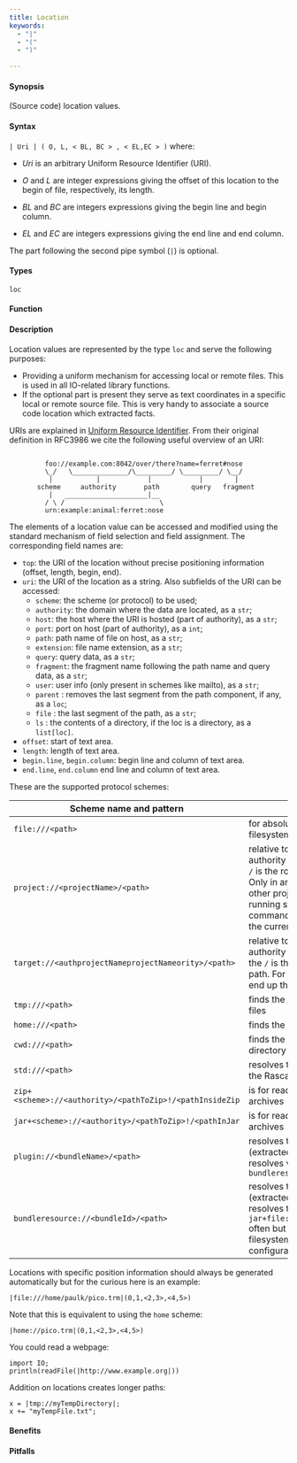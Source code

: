 ```yaml
---
title: Location
keywords:
  - "|"
  - "("
  - ")"

---
```


#### Synopsis

(Source code) location values.

#### Syntax

`| Uri | ( O, L, < BL, BC > , < EL,EC > )`
where:

*  _Uri_ is an arbitrary Uniform Resource Identifier (URI).

*  _O_ and _L_ are integer expressions giving the offset of this location to the begin of file, respectively, its length.

*  _BL_ and _BC_ are integers expressions giving the begin line and begin column.

*  _EL_ and _EC_ are integers expressions giving the end line and end column.


The part following the second pipe symbol (`|`) is optional.

#### Types

`loc`

#### Function

#### Description

Location values are represented by the type `loc` and serve the following purposes:

*  Providing a uniform mechanism for accessing local or remote files. This is used in all IO-related library functions.
*  If the optional part is present they serve as text coordinates in a specific local or remote source file.
  This is very handy to associate a source code location which extracted facts.


URIs are explained in [Uniform Resource Identifier](http://en.wikipedia.org/wiki/Uniform_Resource_Identifier). From their original definition in RFC3986 we cite the following useful overview of an URI:
```rascal

         foo://example.com:8042/over/there?name=ferret#nose
         \_/   \______________/\_________/ \_________/ \__/
          |           |            |            |        |
       scheme     authority       path        query   fragment
          |   _____________________|__
         / \ /                        \
         urn:example:animal:ferret:nose
```

The elements of a location value can be accessed and modified using the standard mechanism of field selection and field assignment. The corresponding field names are:

*  `top`: the URI of the location without precise positioning information (offset, length, begin, end).
*  `uri`: the URI of the location as a string. Also subfields of the URI can be accessed:
   * `scheme`: the scheme (or protocol) to be used;
   * `authority`: the domain where the data are located, as a `str`;
   * `host`: the host where the URI is hosted (part of authority), as a `str`;
   * `port`: port on host (part of authority), as a `int`;
   * `path`: path name of file on host, as a `str`;
   * `extension`: file name extension, as a `str`;
   * `query`: query data, as a `str`;
   * `fragment`: the fragment name following the path name and query data, as a `str`;
   * `user`: user info (only present in schemes like mailto), as a `str`;
   * `parent` : removes the last segment from the path component, if any, as a `loc`;
   * `file` : the last segment of the path, as a `str`;
   * `ls` : the contents of a directory, if the loc is a directory, as a `list[loc]`.
* `offset`: start of text area.
* `length`: length of text area.
* `begin.line`, `begin.column`: begin line and column of text area.
* `end.line`, `end.column` end line and column of text area.

These are the supported protocol schemes:

| Scheme name and pattern | Description |
| --- | --- |
| `file:///<path>` | for absolute file names in the OS filesystem | 
| `project://<projectName>/<path>` | relative to an IDEs workspace, the authority part is a project name and `/` is the root of the source project. Only in an IDE context you can find other projects with this. When running standalone on the commandline or using Maven only the current project is resolved. |
| `target://<authprojectNameprojectNameority>/<path>` | relative to an IDEs workspace, the authority part is a project name, and the `/` is the root of the binary target path. For example Java's `.class` files end up there |
| `tmp:///<path>` | finds the OS's folder for temporary files |
| `home:///<path>` | finds the current user's home folder |
| `cwd:///<path>` | finds the OS's current working directory |
| `std:///<path>` | resolves to the (installed) location of the Rascal standard library | 
| `zip+<scheme>://<authority>/<pathToZip>!/<pathInsideZip` | is for reading and writing into zip archives |
| `jar+<scheme>://<authority>/<pathToZip>!/<pathInJar` | is for reading and writing into jar archives |
| `plugin://<bundleName>/<path>` | resolves to the an Eclipse plugin (extracted) resource location, it resolves via an OSGI `bundleresource://` |
| `bundleresource://<bundleId>/<path>` | resolves to the an OSGI bundle (extracted) resource location. This resolves to a `jar+file://<filePath>!/<pathInJar>` often but could also resolve to a filesystem location depending on the configuration options of the bundle. |

Locations with specific position information should always be generated automatically but for the curious here is an example:
```rascal-shell
|file:///home/paulk/pico.trm|(0,1,<2,3>,<4,5>)
```
Note that this is equivalent to using the `home` scheme:
```rascal-shell
|home://pico.trm|(0,1,<2,3>,<4,5>)
```

You could read a webpage:

```rascal-shell
import IO;
println(readFile(|http://www.example.org|))
```

Addition on locations creates longer paths:
```rascal-shell
x = |tmp://myTempDirectory|;
x += "myTempFile.txt";
```


#### Benefits

#### Pitfalls

